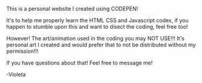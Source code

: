 This is a personal website I created using CODEPEN!

It's to help me properly learn the HTML CSS and Javascript codex, if you happen to stumble upon this and want to disect the coding, feel free too!

However! The art/animation used in the coding you may NOT USE!!!
It's personal art I created and would prefer that to not be distributed without my permission!!!

If you have questions about that! Feel free to message me!

-Violeta
